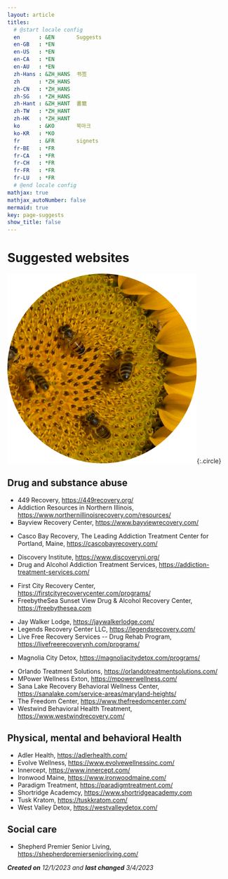 ```yaml
---
layout: article
titles:
  # @start locale config
  en      : &EN       Suggests
  en-GB   : *EN
  en-US   : *EN
  en-CA   : *EN
  en-AU   : *EN
  zh-Hans : &ZH_HANS  书签
  zh      : *ZH_HANS
  zh-CN   : *ZH_HANS
  zh-SG   : *ZH_HANS
  zh-Hant : &ZH_HANT  書籤  
  zh-TW   : *ZH_HANT
  zh-HK   : *ZH_HANT
  ko      : &KO       북마크
  ko-KR   : *KO
  fr      : &FR       signets
  fr-BE   : *FR
  fr-CA   : *FR
  fr-CH   : *FR
  fr-FR   : *FR
  fr-LU   : *FR
  # @end locale config
mathjax: true
mathjax_autoNumber: false
mermaid: true
key: page-suggests
show_title: false
---
```


# Suggested websites

![Image](assets/images/seeded-sunflower.png){:.circle}

## Drug and substance abuse

* 449 Recovery, <https://449recovery.org/>
* Addiction Resources in Northern Illinois, <https://www.northernillinoisrecovery.com/resources/>
* Bayview Recovery Center, <https://www.bayviewrecovery.com/>
- Casco Bay Recovery, The Leading Addiction Treatment Center for Portland, Maine, <https://cascobayrecovery.com/>
* Discovery Institute, <https://www.discoverynj.org/>
* Drug and Alcohol Addiction Treatment Services, <https://addiction-treatment-services.com/>
- First City Recovery Center, <https://firstcityrecoverycenter.com/programs/>
- FreebytheSea Sunset View Drug & Alcohol Recovery Center, <https://freebythesea.com>
* Jay Walker Lodge, <https://jaywalkerlodge.com/>
* Legends Recovery Center LLC, <https://legendsrecovery.com/>
* Live Free Recovery Services -- Drug Rehab Program,  <https://livefreerecoverynh.com/programs/>
- Magnolia City Detox, <https://magnoliacitydetox.com/programs/>
* Orlando Treatment Solutions, <https://orlandotreatmentsolutions.com/>
* MPower Wellness Exton, <https://mpowerwellness.com/>
* Sana Lake Recovery Behavioral Wellness Center, <https://sanalake.com/service-areas/maryland-heights/>
* The Freedom Center, <https://www.thefreedomcenter.com/>
* Westwind Behavioral Health Treatment, <https://www.westwindrecovery.com/>

## Physical, mental and behavioral Health

* Adler Health, <https://adlerhealth.com/>
* Evolve Wellness, <https://www.evolvewellnessinc.com/>
* Innercept, <https://www.innercept.com/>
* Ironwood Maine, <https://www.ironwoodmaine.com/>
* Paradigm Treatment, <https://paradigmtreatment.com/>
* Shortridge Academcy, <https://www.shortridgeacademy.com>
* Tusk Kratom, <https://tuskkratom.com/>
* West Valley Detox, <https://westvalleydetox.com/>

## Social care

* Shepherd Premier Senior Living, <https://shepherdpremierseniorliving.com/>

***Created on** 12/1/2023 and **last changed** 3/4/2023*
